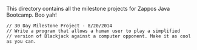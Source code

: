 This directory contains all the milestone projects for Zappos Java Bootcamp. Boo yah!
	
	// 30 Day Milestone Project - 8/20/2014
	// Write a program that allows a human user to play a simplified 
	// version of Blackjack against a computer opponent. Make it as cool as you can. 